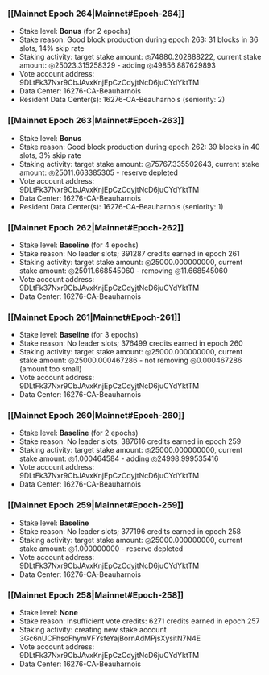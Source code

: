 ### [[Mainnet Epoch 264|Mainnet#Epoch-264]]
* Stake level: **Bonus** (for 2 epochs)
* Stake reason: Good block production during epoch 263: 31 blocks in 36 slots, 14% skip rate
* Staking activity: target stake amount: ◎74880.202888222, current stake amount: ◎25023.315258329 - adding ◎49856.887629893
* Vote account address: 9DLtFk37Nxr9CbJAvxKnjEpCzCdyjtNcD6juCYdYktTM
* Data Center: 16276-CA-Beauharnois
* Resident Data Center(s): 16276-CA-Beauharnois (seniority: 2)
### [[Mainnet Epoch 263|Mainnet#Epoch-263]]
* Stake level: **Bonus**
* Stake reason: Good block production during epoch 262: 39 blocks in 40 slots, 3% skip rate
* Staking activity: target stake amount: ◎75767.335502643, current stake amount: ◎25011.663385305 - reserve depleted
* Vote account address: 9DLtFk37Nxr9CbJAvxKnjEpCzCdyjtNcD6juCYdYktTM
* Data Center: 16276-CA-Beauharnois
* Resident Data Center(s): 16276-CA-Beauharnois (seniority: 1)
### [[Mainnet Epoch 262|Mainnet#Epoch-262]]
* Stake level: **Baseline** (for 4 epochs)
* Stake reason: No leader slots; 391287 credits earned in epoch 261
* Staking activity: target stake amount: ◎25000.000000000, current stake amount: ◎25011.668545060 - removing ◎11.668545060
* Vote account address: 9DLtFk37Nxr9CbJAvxKnjEpCzCdyjtNcD6juCYdYktTM
* Data Center: 16276-CA-Beauharnois
### [[Mainnet Epoch 261|Mainnet#Epoch-261]]
* Stake level: **Baseline** (for 3 epochs)
* Stake reason: No leader slots; 376499 credits earned in epoch 260
* Staking activity: target stake amount: ◎25000.000000000, current stake amount: ◎25000.000467286 - not removing ◎0.000467286 (amount too small)
* Vote account address: 9DLtFk37Nxr9CbJAvxKnjEpCzCdyjtNcD6juCYdYktTM
* Data Center: 16276-CA-Beauharnois
### [[Mainnet Epoch 260|Mainnet#Epoch-260]]
* Stake level: **Baseline** (for 2 epochs)
* Stake reason: No leader slots; 387616 credits earned in epoch 259
* Staking activity: target stake amount: ◎25000.000000000, current stake amount: ◎1.000464584 - adding ◎24998.999535416
* Vote account address: 9DLtFk37Nxr9CbJAvxKnjEpCzCdyjtNcD6juCYdYktTM
* Data Center: 16276-CA-Beauharnois
### [[Mainnet Epoch 259|Mainnet#Epoch-259]]
* Stake level: **Baseline**
* Stake reason: No leader slots; 377196 credits earned in epoch 258
* Staking activity: target stake amount: ◎25000.000000000, current stake amount: ◎1.000000000 - reserve depleted
* Vote account address: 9DLtFk37Nxr9CbJAvxKnjEpCzCdyjtNcD6juCYdYktTM
* Data Center: 16276-CA-Beauharnois
### [[Mainnet Epoch 258|Mainnet#Epoch-258]]
* Stake level: **None**
* Stake reason: Insufficient vote credits: 6271 credits earned in epoch 257
* Staking activity: creating new stake account 3Gc6nUCFhsoFhymVFYsfeYajBornAdMPjsXysitN7N4E
* Vote account address: 9DLtFk37Nxr9CbJAvxKnjEpCzCdyjtNcD6juCYdYktTM
* Data Center: 16276-CA-Beauharnois
